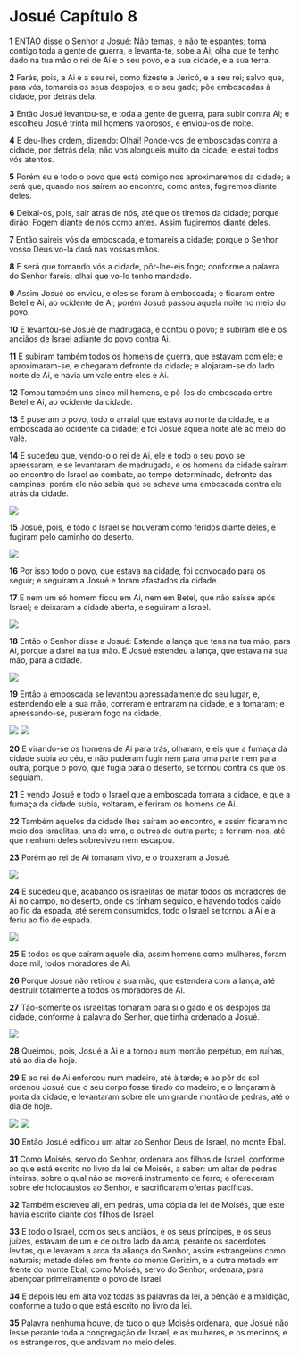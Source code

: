 # Josué Capítulo 8

**1** 	ENTÃO disse o Senhor a Josué: Não temas, e não te espantes; toma contigo toda a gente de guerra, e levanta-te, sobe a Ai; olha que te tenho dado na tua mão o rei de Ai e o seu povo, e a sua cidade, e a sua terra.

**2** 	Farás, pois, a Ai e a seu rei, como fizeste a Jericó, e a seu rei; salvo que, para vós, tomareis os seus despojos, e o seu gado; põe emboscadas à cidade, por detrás dela.

**3** 	Então Josué levantou-se, e toda a gente de guerra, para subir contra Ai; e escolheu Josué trinta mil homens valorosos, e enviou-os de noite.

**4** 	E deu-lhes ordem, dizendo: Olhai! Ponde-vos de emboscadas contra a cidade, por detrás dela; não vos alongueis muito da cidade; e estai todos vós atentos.

**5** 	Porém eu e todo o povo que está comigo nos aproximaremos da cidade; e será que, quando nos saírem ao encontro, como antes, fugiremos diante deles.

**6** 	Deixai-os, pois, sair atrás de nós, até que os tiremos da cidade; porque dirão: Fogem diante de nós como antes. Assim fugiremos diante deles.

**7** 	Então saireis vós da emboscada, e tomareis a cidade; porque o Senhor vosso Deus vo-la dará nas vossas mãos.

**8** 	E será que tomando vós a cidade, pôr-lhe-eis fogo; conforme a palavra do Senhor fareis; olhai que vo-lo tenho mandado.

**9** 	Assim Josué os enviou, e eles se foram à emboscada; e ficaram entre Betel e Ai, ao ocidente de Ai; porém Josué passou aquela noite no meio do povo.

**10** 	E levantou-se Josué de madrugada, e contou o povo; e subiram ele e os anciãos de Israel adiante do povo contra Ai.

**11** 	E subiram também todos os homens de guerra, que estavam com ele; e aproximaram-se, e chegaram defronte da cidade; e alojaram-se do lado norte de Ai, e havia um vale entre eles e Ai.

**12** 	Tomou também uns cinco mil homens, e pô-los de emboscada entre Betel e Ai, ao ocidente da cidade.

**13** 	E puseram o povo, todo o arraial que estava ao norte da cidade, e a emboscada ao ocidente da cidade; e foi Josué aquela noite até ao meio do vale.

**14** 	E sucedeu que, vendo-o o rei de Ai, ele e todo o seu povo se apressaram, e se levantaram de madrugada, e os homens da cidade saíram ao encontro de Israel ao combate, ao tempo determinado, defronte das campinas; porém ele não sabia que se achava uma emboscada contra ele atrás da cidade.

![](../Images/SweetPublishing/6-8-1.jpg) 

**15** 	Josué, pois, e todo o Israel se houveram como feridos diante deles, e fugiram pelo caminho do deserto.

![](../Images/SweetPublishing/6-8-3.jpg) 

**16** 	Por isso todo o povo, que estava na cidade, foi convocado para os seguir; e seguiram a Josué e foram afastados da cidade.

**17** 	E nem um só homem ficou em Ai, nem em Betel, que não saísse após Israel; e deixaram a cidade aberta, e seguiram a Israel.

![](../Images/SweetPublishing/6-8-2.jpg) 

**18** 	Então o Senhor disse a Josué: Estende a lança que tens na tua mão, para Ai, porque a darei na tua mão. E Josué estendeu a lança, que estava na sua mão, para a cidade.

![](../Images/SweetPublishing/6-8-4.jpg) 

**19** 	Então a emboscada se levantou apressadamente do seu lugar, e, estendendo ele a sua mão, correram e entraram na cidade, e a tomaram; e apressando-se, puseram fogo na cidade.

![](../Images/SweetPublishing/6-8-5.jpg) ![](../Images/SweetPublishing/6-8-11.jpg) 

**20** 	E virando-se os homens de Ai para trás, olharam, e eis que a fumaça da cidade subia ao céu, e não puderam fugir nem para uma parte nem para outra, porque o povo, que fugia para o deserto, se tornou contra os que os seguiam.

**21** 	E vendo Josué e todo o Israel que a emboscada tomara a cidade, e que a fumaça da cidade subia, voltaram, e feriram os homens de Ai.

**22** 	Também aqueles da cidade lhes saíram ao encontro, e assim ficaram no meio dos israelitas, uns de uma, e outros de outra parte; e feriram-nos, até que nenhum deles sobreviveu nem escapou.

**23** 	Porém ao rei de Ai tomaram vivo, e o trouxeram a Josué.

![](../Images/SweetPublishing/6-8-6.jpg) 

**24** 	E sucedeu que, acabando os israelitas de matar todos os moradores de Ai no campo, no deserto, onde os tinham seguido, e havendo todos caído ao fio da espada, até serem consumidos, todo o Israel se tornou a Ai e a feriu ao fio de espada.

![](../Images/SweetPublishing/6-8-7.jpg) 

**25** 	E todos os que caíram aquele dia, assim homens como mulheres, foram doze mil, todos moradores de Ai.

**26** 	Porque Josué não retirou a sua mão, que estendera com a lança, até destruir totalmente a todos os moradores de Ai.

**27** 	Tão-somente os israelitas tomaram para si o gado e os despojos da cidade, conforme à palavra do Senhor, que tinha ordenado a Josué.

![](../Images/SweetPublishing/6-8-8.jpg) 

**28** 	Queimou, pois, Josué a Ai e a tornou num montão perpétuo, em ruínas, até ao dia de hoje.

**29** 	E ao rei de Ai enforcou num madeiro, até à tarde; e ao pôr do sol ordenou Josué que o seu corpo fosse tirado do madeiro; e o lançaram à porta da cidade, e levantaram sobre ele um grande montão de pedras, até o dia de hoje.

![](../Images/SweetPublishing/6-8-9.jpg) ![](../Images/SweetPublishing/6-4-5.jpg) 

**30** 	Então Josué edificou um altar ao Senhor Deus de Israel, no monte Ebal.

**31** 	Como Moisés, servo do Senhor, ordenara aos filhos de Israel, conforme ao que está escrito no livro da lei de Moisés, a saber: um altar de pedras inteiras, sobre o qual não se moverá instrumento de ferro; e ofereceram sobre ele holocaustos ao Senhor, e sacrificaram ofertas pacíficas.

**32** 	Também escreveu ali, em pedras, uma cópia da lei de Moisés, que este havia escrito diante dos filhos de Israel.

**33** 	E todo o Israel, com os seus anciãos, e os seus príncipes, e os seus juízes, estavam de um e de outro lado da arca, perante os sacerdotes levitas, que levavam a arca da aliança do Senhor, assim estrangeiros como naturais; metade deles em frente do monte Gerizim, e a outra metade em frente do monte Ebal, como Moisés, servo do Senhor, ordenara, para abençoar primeiramente o povo de Israel.

**34** 	E depois leu em alta voz todas as palavras da lei, a bênção e a maldição, conforme a tudo o que está escrito no livro da lei.

**35** 	Palavra nenhuma houve, de tudo o que Moisés ordenara, que Josué não lesse perante toda a congregação de Israel, e as mulheres, e os meninos, e os estrangeiros, que andavam no meio deles.

